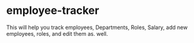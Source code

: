 # employee-tracker

This will help you track employees, Departments, Roles, Salary,  add new employees, roles, and edit them as. well.
